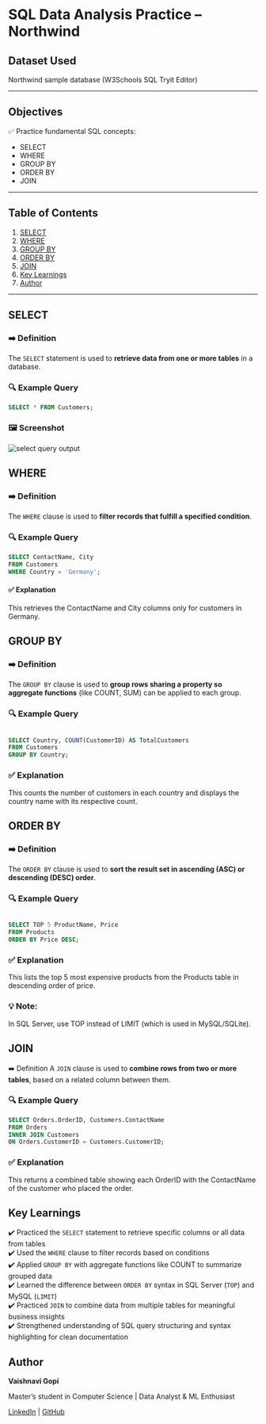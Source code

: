 # SQL Data Analysis Practice – Northwind

## Dataset Used
Northwind sample database (W3Schools SQL Tryit Editor)

---

## Objectives
✅ Practice fundamental SQL concepts:
- SELECT
- WHERE
- GROUP BY
- ORDER BY
- JOIN

---

## Table of Contents
1. [SELECT](#select)
2. [WHERE](#where)
3. [GROUP BY](#group-by)
4. [ORDER BY](#order-by)
5. [JOIN](#join)
6. [Key Learnings](#key-learnings)
7. [Author](#author)

---

## SELECT

### ➡️ Definition
The `SELECT` statement is used to **retrieve data from one or more tables** in a database.

### 🔍 Example Query

```sql
SELECT * FROM Customers;
```
### 🖼️ Screenshot

![select query output](images/select_query_output.png)

## WHERE
### ➡️ Definition
The `WHERE` clause is used to **filter records that fulfill a specified condition**.

### 🔍 Example Query

```sql
SELECT ContactName, City 
FROM Customers
WHERE Country = 'Germany';
```

#### ✅ Explanation 
This retrieves the ContactName and City columns only for customers in Germany.


## GROUP BY
### ➡️ Definition
The `GROUP BY` clause is used to **group rows sharing a property so aggregate functions** (like COUNT, SUM) can be applied to each group.

### 🔍 Example Query
```sql

SELECT Country, COUNT(CustomerID) AS TotalCustomers
FROM Customers
GROUP BY Country;
```

### ✅ Explanation
This counts the number of customers in each country and displays the country name with its respective count.


## ORDER BY
### ➡️ Definition
The `ORDER BY` clause is used to **sort the result set in ascending (ASC) or descending (DESC) order**.

### 🔍 Example Query
```sql

SELECT TOP 5 ProductName, Price
FROM Products
ORDER BY Price DESC;
```

### ✅ Explanation
This lists the top 5 most expensive products from the Products table in descending order of price.

### 💡 Note:
In SQL Server, use TOP instead of LIMIT (which is used in MySQL/SQLite).


## JOIN
➡️ Definition
A `JOIN` clause is used to **combine rows from two or more tables**, based on a related column between them.

### 🔍 Example Query

```sql
SELECT Orders.OrderID, Customers.ContactName
FROM Orders
INNER JOIN Customers
ON Orders.CustomerID = Customers.CustomerID;
```

### ✅ Explanation
This returns a combined table showing each OrderID with the ContactName of the customer who placed the order.

## Key Learnings

✔️ Practiced the `SELECT` statement to retrieve specific columns or all data from tables  
✔️ Used the `WHERE` clause to filter records based on conditions  
✔️ Applied `GROUP BY` with aggregate functions like COUNT to summarize grouped data  
✔️ Learned the difference between `ORDER BY` syntax in SQL Server (`TOP`) and MySQL (`LIMIT`)  
✔️ Practiced `JOIN` to combine data from multiple tables for meaningful business insights  
✔️ Strengthened understanding of SQL query structuring and syntax highlighting for clean documentation

## Author

**Vaishnavi Gopi**

Master’s student in Computer Science | Data Analyst & ML Enthusiast

[LinkedIn](https://linkedin.com/in/vaishnavi-gopi) | [GitHub](https://github.com/VAISHNAVI-GOPI23)


